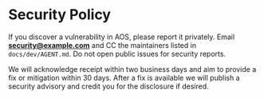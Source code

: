 # Security Policy

If you discover a vulnerability in AOS, please report it privately.
Email **security@example.com** and CC the maintainers listed in
`docs/dev/AGENT.md`. Do not open public issues for security reports.

We will acknowledge receipt within two business days and aim to provide
a fix or mitigation within 30 days. After a fix is available we will
publish a security advisory and credit you for the disclosure if desired.
